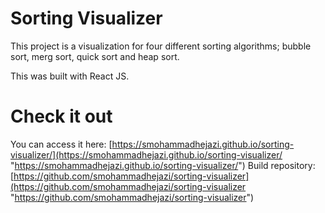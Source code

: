 # Sorting Visualizer
This project is a visualization for four different sorting algorithms; bubble sort, merg sort, quick sort and heap sort.

This was built with React JS.

# Check it out
You can access it here:
[https://smohammadhejazi.github.io/sorting-visualizer/](https://smohammadhejazi.github.io/sorting-visualizer/ "https://smohammadhejazi.github.io/sorting-visualizer/")
Build repository:
[https://github.com/smohammadhejazi/sorting-visualizer](https://github.com/smohammadhejazi/sorting-visualizer "https://github.com/smohammadhejazi/sorting-visualizer")